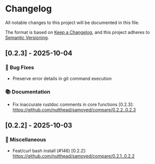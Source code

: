 # Changelog

All notable changes to this project will be documented in this file.

The format is based on [Keep a Changelog](https://keepachangelog.com/en/1.1.0/),
and this project adheres to [Semantic Versioning](https://semver.org/spec/v2.0.0.html).
## [0.2.3] - 2025-10-04

### 🐛 Bug Fixes
- Preserve error details in git command execution

### 📚 Documentation
- Fix inaccurate rustdoc comments in core functions
[0.2.3]: https://github.com/nutthead/samoyed/compare/0.2.2..0.2.3
<!-- generated by release-plz + git-cliff -->
## [0.2.2] - 2025-10-03

### 🧹 Miscellaneous
- Feat/curl bash install (#146)
[0.2.2]: https://github.com/nutthead/samoyed/compare/0.2.1..0.2.2
<!-- generated by release-plz + git-cliff -->